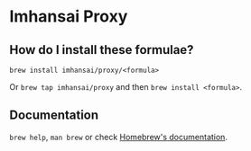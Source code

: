 # Imhansai Proxy

## How do I install these formulae?

`brew install imhansai/proxy/<formula>`

Or `brew tap imhansai/proxy` and then `brew install <formula>`.

## Documentation

`brew help`, `man brew` or check [Homebrew's documentation](https://docs.brew.sh).
